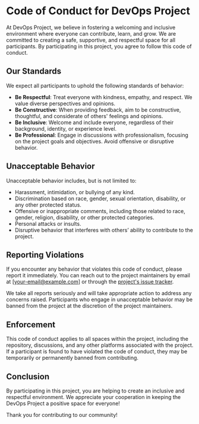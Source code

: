 # Code of Conduct for DevOps Project

At DevOps Project, we believe in fostering a welcoming and inclusive environment where everyone can contribute, learn, and grow. We are committed to creating a safe, supportive, and respectful space for all participants. By participating in this project, you agree to follow this code of conduct.

## Our Standards

We expect all participants to uphold the following standards of behavior:
- **Be Respectful**: Treat everyone with kindness, empathy, and respect. We value diverse perspectives and opinions.
- **Be Constructive**: When providing feedback, aim to be constructive, thoughtful, and considerate of others' feelings and opinions.
- **Be Inclusive**: Welcome and include everyone, regardless of their background, identity, or experience level.
- **Be Professional**: Engage in discussions with professionalism, focusing on the project goals and objectives. Avoid offensive or disruptive behavior.

## Unacceptable Behavior

Unacceptable behavior includes, but is not limited to:
- Harassment, intimidation, or bullying of any kind.
- Discrimination based on race, gender, sexual orientation, disability, or any other protected status.
- Offensive or inappropriate comments, including those related to race, gender, religion, disability, or other protected categories.
- Personal attacks or insults.
- Disruptive behavior that interferes with others’ ability to contribute to the project.

## Reporting Violations

If you encounter any behavior that violates this code of conduct, please report it immediately. You can reach out to the project maintainers by email at [your-email@example.com] or through the [project's issue tracker](https://github.com/your-repo/issues).

We take all reports seriously and will take appropriate action to address any concerns raised. Participants who engage in unacceptable behavior may be banned from the project at the discretion of the project maintainers.

## Enforcement

This code of conduct applies to all spaces within the project, including the repository, discussions, and any other platforms associated with the project. If a participant is found to have violated the code of conduct, they may be temporarily or permanently banned from contributing.

## Conclusion

By participating in this project, you are helping to create an inclusive and respectful environment. We appreciate your cooperation in keeping the DevOps Project a positive space for everyone!

Thank you for contributing to our community!
